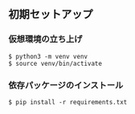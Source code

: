 ## 初期セットアップ
### 仮想環境の立ち上げ
```
$ python3 -m venv venv
$ source venv/bin/activate
```
### 依存パッケージのインストール
```
$ pip install -r requirements.txt
```
